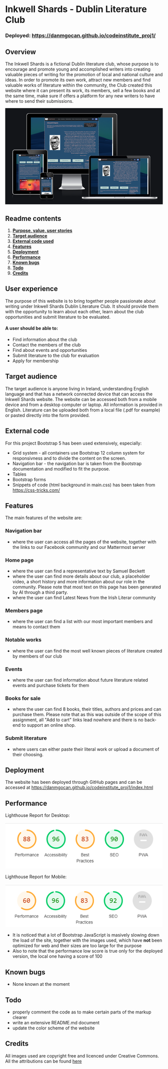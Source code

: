 # **Inkwell Shards - Dublin Literature Club**
### Deployed: https://danmgocan.github.io/codeinstitute_proj1/

## Overview
The Inkwell Shards is a fictional Dublin literature club, whose purpose is to encourage and promote young and accomplished writers into creating valuable pieces of writing for the promotion of local and national culture and ideas. 
In order to promote its own work, attract new members and find valuable works of literature within the community, the Club created this website where it can present its work, its members, sell a few books and at the same time, make sure if offers a platform for any new writers to have where to send their submissions.

![Responsivness screenshot](img/readme/responsivness.png)

## Readme contents
1. [**Purpose, value, user stories**](#user-experience)
1. [**Target audience**](#target-audience)
1. [**External code used**](#external-code)
1. [**Features**](#features)
1. [**Deployment**](#deployment)
1. [**Performance**](#performance)
1. [**Known bugs**](#known-bugs)
1. [**Todo**](#todo)
1. [**Credits**](#credit)


## **User experience**
The purpose of this website is to bring together people passionate about writing under Inkwell Shards Dublin Literature Club. It should provide them with the opportunity to learn about each other, learn about the club opportunities and submit literature to be evaluated. 

#### A user should be able to:
* Find information about the club
* Contact the members of the club
* Find about events and opportunities
* Submit literature to the club for evaluation
* Apply for membership

## **Target audience**
The target audience is anyone living in Ireland, understanding English language and that has a network connected device that can access the Inkwell Shards website. The website can be accessed both from a mobile device and from a desktop computer or laptop. All information is provided in English. Literature can be uploaded both from a local file (.pdf for example) or pasted directly into the form provided. 

## **External code**
For this project Bootstrap 5 has been used extensively, especially:
* Grid system - all containers use Bootstrap 12 column system for responsivness and to divide the content on the screen.
* Navigation bar - the navigation bar is taken from the Bootstrap documentation and modified to fit the purpose. 
* Tables
* Bootstrap forms
* Snippets of code (html background in main.css) has been taken from https://css-tricks.com/ 

## **Features**
The main features of the website are:
### Navigation bar
* where the user can access all the pages of the website, together with the links to our Facebook community and our Mattermost server

### Home page
* where the user can find a representative text by Samuel Beckett
* where the user can find more details about our club, a placeholder video, a short history and more information about our role in the community. Please note that most text on this page has been generated by AI through a third party.
* where the user can find Latest News from the Irish Literar community

### Members page
* where the user can find a list with our most important members and means to contact them

### Notable works
* where the user can find the most well known pieces of literature created by members of our club

### Events
* where the user can find information about future literature related events and purchase tickets for them

### Books for sale
* where the user can find 8 books, their titles, authors and prices and can purchase them. Please note that as this was outside of the scope of this assignment, all "Add to cart" links lead nowhere and there is no back-end to support an online shop.

### Submit literature
* where users can either paste their literal work or upload a document of their choosing. 

## **Deployment**
The website has been deployed through GitHub pages and can be accessed at https://danmgocan.github.io/codeinstitute_proj1/index.html

## **Performance**

Lighthouse Report for Desktop:

![Lighthouse Desktop](/img/readme/lighthouse_desktop.png)

Lighthouse Report for Mobile:

![Lighthouse Mobile](/img/readme/lighthouse_mobile.png)
* It is noticed that a lot of Bootstrap JavaScript is masively slowing down the load of the site, together with the images used, which have **not** been optimized for web and their sizes are too large for the purpose
* Also to note that the performance low score is true only for the deployed version, the local one having a score of 100

## **Known bugs**
* None known at the moment 

## **Todo**
* properly comment the code as to make certain parts of the markup clearer
* write an extensive README.md document
* update the color scheme of the website

## **Credits**
All images used are copyright free and licenced under Creative Commons. All the attributions can be found [here](/credits.md)